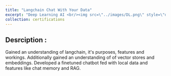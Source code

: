 ```yaml
---
title: "Langchain Chat With Your Data"
excerpt: "Deep Learning AI <br/><img src=\"../images/DL.png\" style=\"display: block; margin-left: auto; margin-right: auto; width: 50%;\"/>"
collection: certifications
---
```


## Desrciption :

Gained an understanding of langchain, it's purposes, features and workings. Additionally gained an understanding of of vector stores and embeddings.
Developed a finetuned chatbot fed with local data and features like chat memory and RAG.
